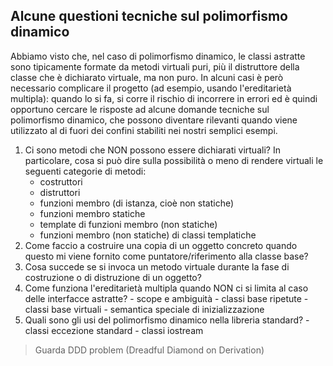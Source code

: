 ## Alcune questioni tecniche sul polimorfismo dinamico
Abbiamo visto che, nel caso di polimorfismo dinamico, le classi astratte sono tipicamente formate da metodi virtuali puri, più il distruttore della classe che è dichiarato virtuale, ma non puro. In alcuni casi è però necessario complicare il progetto (ad esempio, usando l'ereditarietà multipla): quando lo si fa, si corre il rischio di incorrere in errori ed è quindi opportuno cercare le risposte ad alcune domande tecniche sul polimorfismo dinamico, che possono diventare rilevanti quando viene utilizzato al di fuori dei confini stabiliti nei nostri semplici esempi.

1) Ci sono metodi che NON possono essere dichiarati virtuali? In particolare, cosa si può dire sulla possibilità o meno di rendere virtuali le seguenti categorie di metodi:
	  - costruttori
	  - distruttori
	  - funzioni membro (di istanza, cioè non statiche)
	  - funzioni membro statiche
	  - template di funzioni membro (non statiche)
	  - funzioni membro (non statiche) di classi templatiche
2) Come faccio a costruire una copia di un oggetto concreto quando questo mi viene fornito come puntatore/riferimento alla classe base?
3) Cosa succede se si invoca un metodo virtuale durante la fase di costruzione o di distruzione di un oggetto?
4) Come funziona l'ereditarietà multipla quando NON ci si limita al caso delle interfacce astratte?
	   - scope e ambiguità
	   - classi base ripetute
	   - classi base virtuali
	   - semantica speciale di inizializzazione
5) Quali sono gli usi del polimorfismo dinamico nella libreria standard?
	   - classi eccezione standard
	   - classi iostream

> Guarda DDD problem (Dreadful Diamond on Derivation)